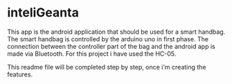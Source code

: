 # inteliGeanta

This app is the android application that should be used for a smart handbag.
The smart handbag is controlled by the arduino uno in first phase.
The connection between the controller part of the bag and the android app is made via Bluetooth.
For this project i have used the HC-05.

This readme file will be completed step by step, once i'm creating the features.
